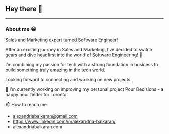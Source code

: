 ## Hey there 👋

---
### About me 😁

Sales and Marketing expert turned Software Engineer!

After an exciting journey in Sales and Marketing, I’ve decided to switch gears and dive headfirst into the world of Software Engineering! 🚀 

I’m combining my passion for tech with a strong foundation in business to build something truly amazing in the tech world.

Looking forward to connecting and working on new projects.

🔭 I’m currently working on improving my personal project Pour Decisions - a happy hour finder for Toronto.

📫 How to reach me: 
- alexandriabalkaran@gmail.com
- https://www.linkedin.com/in/alexandria-balkaran/
- alexandriabalkaran.com 

 
<!--
**AlexandriaBalkaran/AlexandriaBalkaran** is a ✨ _special_ ✨ repository because its `README.md` (this file) appears on your GitHub profile.

Here are some ideas to get you started:

- 🔭 I’m currently working on ...
- 🌱 I’m currently learning ...
- 👯 I’m looking to collaborate on ...
- 🤔 I’m looking for help with ...
- 💬 Ask me about ...
- 📫 How to reach me: 
- 😄 Pronouns: ...
- ⚡ Fun fact: ...
-->
